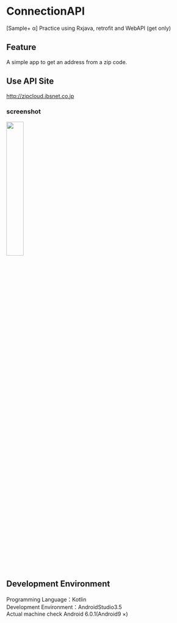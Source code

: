 # ConnectionAPI
[Sample+ α] Practice using Rxjava, retrofit and WebAPI (get only)

## Feature
A simple app to get an address from a zip code.

## Use API Site
http://zipcloud.ibsnet.co.jp

### screenshot
<img src="https://github.com/shichi18/imagestore/blob/master/connectionapi/connectionapi1.png" width=30%>

## Development Environment
Programming Language：Kotlin  
Development Environment：AndroidStudio3.5  
Actual machine check Android 6.0.1(Android9 ×)
